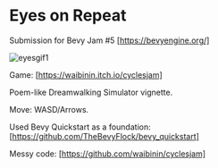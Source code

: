 

# Eyes on Repeat

Submission for Bevy Jam #5
[https://bevyengine.org/]

![eyesgif1](https://github.com/user-attachments/assets/eb195b9e-9d17-4247-b206-0f9300098c7c)

Game: [https://waibinin.itch.io/cyclesjam]

Poem-like Dreamwalking Simulator vignette.

Move: WASD/Arrows.



Used Bevy Quickstart as a foundation: [https://github.com/TheBevyFlock/bevy_quickstart]




Messy code:
[https://github.com/waibinin/cyclesjam]
